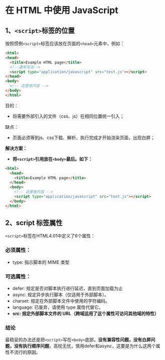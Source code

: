 # 在 HTML 中使用 JavaScript

## 1、`<script>`标签的位置

按照惯例`<script>`标签应该放在页面的`<head>`元素中，例如：

```html
<html>
<head>
  <title>Example HTML page</title>
  <!--通常写法-->
  <script type="application/javascript" src="test.js"></script>
</head>
<body>
  <!-- 这里放内容 -->
</body>
</html>
```

目的：

- 将需要外部引入的文件（css、js）在相同位置统一引入；

缺点：

- 页面必须等到js、css下载、解析、执行完成才开始渲染页面，出现白屏；

**解决方案：**

- **将`<script>`引用放在`<body>`最后。如下：**

```html
<html>
  <head>
    <title>Example HTML page</title>
  </head>
  <body>
    <!-- 这里放内容 -->
    <script type="application/javascript" src="test.js"></script>
  </body>
</html>
```

## 2、script 标签属性

`<script>`标签在HTML4.01中定义了6个属性：

### 必须属性：
- type: 指示脚本的 MIME 类型

### 可选属性：
- defer: 规定是否对脚本执行进行延迟，直到页面加载为止
- async: 规定异步执行脚本（仅适用于外部脚本）。
- charset: 规定在外部脚本文件中使用的字符编码。
- language: 已废弃，请使用 type 属性代替它。
- **src: 规定外部脚本文件的 URL（跨域运用了这个属性可访问其他域的特性）**

### 结论
最稳妥的办法还是把`<script>`写在`<body>`底部，**没有兼容性问题，没有白屏问题，没有执行顺序问题**，高枕无忧，慎用defer和async，这要是为什么这两个属性不流行的原因。
